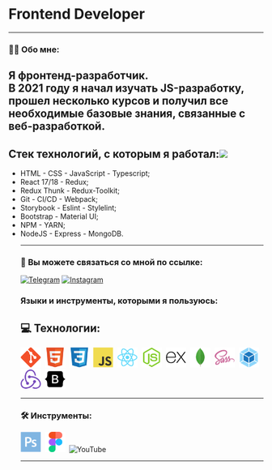 # Frontend Developer

---

### :man_technologist: Обо мне:

Я фронтенд-разработчик.  
В 2021 году я начал изучать JS-разработку, прошел несколько курсов и получил все необходимые базовые знания, связанные с веб-разработкой.
---

<h2>Cтек технологий, с которым я работал:<img src="https://media.giphy.com/media/WUlplcMpOCEmTGBtBW/giphy.gif" width="30px"> </h2>
<ul>
<li>HTML - CSS - JavaScript - Typescript;</li>
<li>React 17/18 - Redux;</li>
<li>Redux Thunk - Redux-Toolkit;</li>
<li> Git - CI/CD - Webpack;</li>
<li> Storybook - Eslint - Stylelint;</li>
<li> Bootstrap - Material UI;</li>
<li> NPM - YARN;</li>
<li> NodeJS - Express - MongoDB.</li>

---
### 🤝 Вы можете связаться со мной по ссылке:
  [![Telegram](https://img.shields.io/badge/-telegram-red?color=white&logo=telegram&logoColor=black)](https://t.me/AlanSalons)
  [![Instagram](https://img.shields.io/badge/-Instagram-red?color=white&logo=instagram&logoColor=black)](https://www.instagram.com/adam._it/)
 


 ### Языки и инструменты, которыми я пользуюсь:

## 💻 Технологии:

<div>
  <img src="https://github.com/devicons/devicon/blob/master/icons/git/git-original.svg" title="git" alt="git" width="40" height="40"/>&nbsp
  <img src="https://github.com/devicons/devicon/blob/master/icons/html5/html5-original.svg" title="html5" alt="html5" width="40" height="40"/>&nbsp
  <img src="https://github.com/devicons/devicon/blob/master/icons/css3/css3-original.svg" title="css" alt="css" width="40" height="40"/>&nbsp
  <img src="https://github.com/devicons/devicon/blob/master/icons/javascript/javascript-original.svg" title="javascript" alt="javascript" width="40" height="40"/>&nbsp
  <img src="https://github.com/devicons/devicon/blob/master/icons/react/react-original.svg" title="reactjs" alt="reactjs" width="40" height="40"/>&nbsp
  <img src="https://github.com/devicons/devicon/blob/master/icons/nodejs/nodejs-original.svg" title="nodejs" alt="nodejs" width="40" height="40"/>&nbsp
  <img src="https://github.com/devicons/devicon/blob/master/icons/express/express-original.svg" title="express" alt="express" width="40" height="40"/>&nbsp
  <img src="https://github.com/devicons/devicon/blob/master/icons/mongodb/mongodb-original.svg" title="mongodb" alt="mongodb" width="40" height="40"/>&nbsp
  <img src="https://github.com/devicons/devicon/blob/master/icons/sass/sass-original.svg" title="sass/scss" alt="sass/scss" width="40" height="40"/>&nbsp;
  <img src="https://github.com/devicons/devicon/blob/master/icons/webpack/webpack-original.svg" title="webpack" alt="webpack" width="40" height="40"/>&nbsp;
  <img src="https://github.com/devicons/devicon/blob/master/icons/redux/redux-original.svg" title="redux" alt="redux" width="40" height="40"/>&nbsp;
  <img src="https://github.com/devicons/devicon/blob/master/icons/bootstrap/bootstrap-plain.svg" title="redux" alt="redux" width="40" height="40"/>&nbsp;
</div>

---

### 🛠 Инструменты:

<div>
  <img src="https://github.com/devicons/devicon/blob/master/icons/photoshop/photoshop-plain.svg" title="photoshop" alt="photoshop" width="40" height="40"/>&nbsp;
  <img src="https://github.com/devicons/devicon/blob/master/icons/figma/figma-original.svg" title="figma" alt="figma" width="40" height="40"/>&nbsp;
  <img src="https://upload.wikimedia.org/wikipedia/commons/9/9e/YouTube_Logo_%282013-2017%29.svg" title="YouTube" alt="YouTube" width="40" height="40"/>&nbsp;
</div>

---
